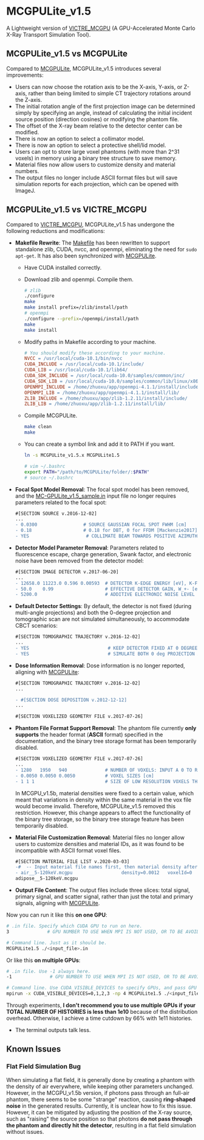 # MCGPULite_v1.5
A Lightweight version of [VICTRE_MCGPU](https://github.com/DIDSR/VICTRE_MCGPU/) (A GPU-Accelerated Monte Carlo X-Ray Transport Simulation Tool).

## MCGPULite_v1.5 vs MCGPULite

Compared to [MCGPULite](https://github.com/SEU-CT-Recon/MCGPULite), MCGPULite_v1.5 introduces several improvements:

- Users can now choose the rotation axis to be the X-axis, Y-axis, or Z-axis, rather than being limited to simple CT trajectory rotations around the Z-axis.
- The initial rotation angle of the first projection image can be determined simply by specifying an angle, instead of calculating the initial incident source position (direction cosines) or modifying the phantom file.
- The offset of the X-ray beam relative to the detector center can be modified.
- There is now an option to select a collimator model.
- There is now an option to select a protective shell/lid model.
- Users can opt to store large voxel phantoms (with more than 2^31 voxels) in memory using a binary tree structure to save memory.
- Material files now allow users to customize density and material numbers.
- The output files no longer include ASCII format files but will save simulation reports for each projection, which can be opened with ImageJ.

## MCGPULite_v1.5 vs VICTRE_MCGPU

Compared to [VICTRE_MCGPU](https://github.com/DIDSR/VICTRE_MCGPU/), MCGPULite_v1.5 has undergone the following reductions and modifications:

- **Makefile Rewrite**: The [Makefile](https://github.com/SEU-CT-Recon/MCGPULite_v1.5/blob/main/Makefile) has been rewritten to support standalone zlib, CUDA, nvcc, and openmpi, eliminating the need for `sudo apt-get`. It has also been synchronized with [MCGPULite](https://github.com/SEU-CT-Recon/MCGPULite).

  - Have CUDA installed correctly.

  - Download zlib and openmpi. Compile them.

    ```sh
    # zlib
    ./configure
    make
    make install prefix=/zlib/install/path
    # openmpi
    ./configure --prefix=/openmpi/install/path
    make
    make install
    ```

  - Modify paths in Makefile according to your machine.

    ```makefile
    # You should modify these according to your machine.
    NVCC = /usr/local/cuda-10.1/bin/nvcc
    CUDA_INCLUDE = /usr/local/cuda-10.1/include/
    CUDA_LIB = /usr/local/cuda-10.1/lib64/
    CUDA_SDK_INCLUDE = /usr/local/cuda-10.0/samples/common/inc/
    CUDA_SDK_LIB = /usr/local/cuda-10.0/samples/common/lib/linux/x86_64/
    OPENMPI_INCLUDE = /home/zhuoxu/app/openmpi-4.1.1/install/include/
    OPENMPI_LIB = /home/zhuoxu/app/openmpi-4.1.1/install/lib/
    ZLIB_INCLUDE = /home/zhuoxu/app/zlib-1.2.11/install/include/
    ZLIB_LIB = /home/zhuoxu/app/zlib-1.2.11/install/lib/
    ```

  - Compile MCGPULite.

    ```sh
    make clean
    make
    ```

  - You can create a symbol link and add it to PATH if you want.

    ```sh
    ln -s MCGPULite_v1.5.x MCGPULite1.5
    
    # vim ~/.bashrc
    export PATH="/path/to/MCGPULite/folder/:$PATH"
    # source ~/.bashrc
    ```

- **Focal Spot Model Removal**: The focal spot model has been removed, and the [MC-GPULite_v1.5_sample.in](https://github.com/SEU-CT-Recon/MCGPULite_v1.5/blob/main/MC-GPULite_v1.5_sample.in) input file no longer requires parameters related to the focal spot:

  ```diff
  #[SECTION SOURCE v.2016-12-02]
  ...
  - 0.0300                 # SOURCE GAUSSIAN FOCAL SPOT FWHM [cm]
  - 0.18                   # 0.18 for DBT, 0 for FFDM [Mackenzie2017]  # ANGULAR BLUR DUE TO MOVEMENT ([exposure_time]*[angular_speed]) [degrees]
  - YES                     # COLLIMATE BEAM TOWARDS POSITIVE AZIMUTHAL (X) ANGLES ONLY? (ie, cone-beam center aligned with chest wall in mammography) [YES/NO]
  ```

- **Detector Model Parameter Removal**: Parameters related to fluorescence escape, charge generation, Swank factor, and electronic noise have been removed from the detector model:

  ```diff
  #[SECTION IMAGE DETECTOR v.2017-06-20]
  ...
  - 12658.0 11223.0 0.596 0.00593  # DETECTOR K-EDGE ENERGY [eV], K-FLUORESCENCE ENERGY [eV], K-FLUORESCENCE YIELD, MFP AT FLUORESCENCE ENERGY [cm]
  - 50.0    0.99                   # EFFECTIVE DETECTOR GAIN, W_+- [eV/ehp], AND SWANK FACTOR (input 0 to report ideal energy fluence)
  - 5200.0                         # ADDITIVE ELECTRONIC NOISE LEVEL (electrons/pixel)
  ```

- **Default Detector Settings**: By default, the detector is not fixed (during multi-angle projections) and both the 0-degree projection and tomographic scan are not simulated simultaneously, to accommodate CBCT scenarios:

  ```diff
  #[SECTION TOMOGRAPHIC TRAJECTORY v.2016-12-02]
  ...
  - YES                             # KEEP DETECTOR FIXED AT 0 DEGREES FOR DBT? [YES/NO]
  - YES                             # SIMULATE BOTH 0 deg PROJECTION AND TOMOGRAPHIC SCAN (WITHOUT GRID) WITH 2/3 TOTAL NUM HIST IN 1st PROJ (eg, DBT+mammo)? [YES/NO]
  ```

- **Dose Information Removal**: Dose information is no longer reported, aligning with [MCGPULite](https://github.com/SEU-CT-Recon/MCGPULite):

  ```diff
  #[SECTION TOMOGRAPHIC TRAJECTORY v.2016-12-02]
  ...
  
  - #[SECTION DOSE DEPOSITION v.2012-12-12]
  ...
  
  #[SECTION VOXELIZED GEOMETRY FILE v.2017-07-26]
  ```

- **Phantom File Format Support Removal**: The phantom file currently **only supports** the header format (**ASCII** format) specified in the documentation, and the binary tree storage format has been temporarily disabled.

  ```diff
  #[SECTION VOXELIZED GEOMETRY FILE v.2017-07-26]
  ...
  - 1280   1950   940              # NUMBER OF VOXELS: INPUT A 0 TO READ ASCII FORMAT WITH HEADER SECTION, RAW VOXELS WILL BE READ OTHERWISE
  - 0.0050 0.0050 0.0050           # VOXEL SIZES [cm]
  - 1 1 1                          # SIZE OF LOW RESOLUTION VOXELS THAT WILL BE DESCRIBED BY A BINARY TREE, GIVEN AS POWERS OF TWO (eg, 2 2 3 = 2^2x2^2x2^3 = 128 input voxels per low res voxel; 0 0 0 disables tree)
  ```
  
  In MCGPU_v1.5b, material densities were fixed to a certain value, which meant that variations in density within the same material in the vox file would become invalid. Therefore, MCGPULite_v1.5 removed this restriction. However, this change appears to affect the functionality of the binary tree storage, so the binary tree storage feature has been temporarily disabled.
  
- **Material File Customization Removal**: Material files no longer allow users to customize densities and material IDs, as it was found to be incompatible with ASCII format voxel files.

  ```diff
  #[SECTION MATERIAL FILE LIST v.2020-03-03]   
  -#  -- Input material file names first, then material density after keyword 'density=' (optional if using nominal density), then comma-separated list of voxel ID numbers after keyword 'voxelID=' (empty if material not used).
  - air__5-120keV.mcgpu                  density=0.0012   voxelId=0        
  adipose__5-120keV.mcgpu    
  ```
  
- **Output File Content**: The output files include three slices: total signal, primary signal, and scatter signal, rather than just the total and primary signals, aligning with [MCGPULite](https://github.com/SEU-CT-Recon/MCGPULite).

  

 Now you can run it like this **on one GPU**:

  ```sh
  # .in file. Specify which CUDA GPU to run on here.
  3              # GPU NUMBER TO USE WHEN MPI IS NOT USED, OR TO BE AVOIDED IN MPI RUNS
  
  # Command line. Just as it should be.
  MCGPULite1.5 ./<input_file>.in
  ```

  Or like this **on multiple GPUs**:

  ```sh
  # .in file. Use -1 always here.
  -1              # GPU NUMBER TO USE WHEN MPI IS NOT USED, OR TO BE AVOIDED IN MPI RUNS
  
  # Command line. Use CUDA_VISIBLE_DEVICES to specify GPUs, and pass GPU counts to -np.
  mpirun -x CUDA_VISIBLE_DEVICES=0,1,2,3 -np 4 MCGPULite1.5 ./<input_file>.in
  ```

  Through experiments, **I don't recommend you to use multiple GPUs if your TOTAL NUMBER OF HISTORIES is less than 1e10** because of the distribution overhead. Otherwise, I achieve a time cutdown by 66% with 1e11 histories.

- The terminal outputs talk less.

## Known Issues

### Flat Field Simulation Bug

When simulating a flat field, it is generally done by creating a phantom with the density of air everywhere, while keeping other parameters unchanged. However, in the MCGPU_v1.5b version, if photons pass through an full-air phantom, there seems to be some "strange" reaction, causing **ring-shaped noise** in the generated results. Currently, it is unclear how to fix this issue. However, it can be mitigated by adjusting the position of the X-ray source, such as "raising" the source position so that photons **do not pass through the phantom and directly hit the detector**, resulting in a flat field simulation without issues.
